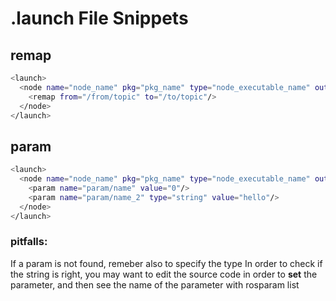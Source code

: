 # .launch File Snippets

## remap

```bash
<launch>
  <node name="node_name" pkg="pkg_name" type="node_executable_name" output="screen" cwd="node" args="">
    <remap from="/from/topic" to="/to/topic"/>
  </node>
</launch>
```

## param

```bash
<launch>
  <node name="node_name" pkg="pkg_name" type="node_executable_name" output="screen" cwd="node" args="">
    <param name="param/name" value="0"/>
    <param name="param/name_2" type="string" value="hello"/>
  </node>
</launch>
```

### pitfalls:
If a param is not found, remeber also to specify the type
In order to check if the string is right, you may want to edit the source code in order to **set** the parameter, and then see the name of the parameter with rosparam list



